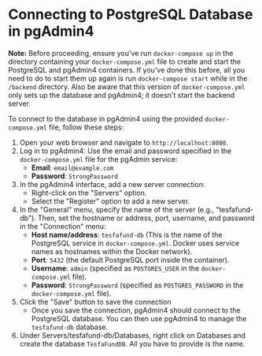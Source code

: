 # Connecting to PostgreSQL Database in pgAdmin4

**Note:** Before proceeding, ensure you've run `docker-compose up` in the directory containing your `docker-compose.yml` file to create and start the PostgreSQL and pgAdmin4 containers. If you've done this before, all you need to do to start them up again is run `docker-compose start` while in the `/backend` directory. Also be aware that this version of `docker-compose.yml` only sets up the database and pgAdmin4; it doesn't start the backend server.

To connect to the database in pgAdmin4 using the provided `docker-compose.yml` file, follow these steps:

1. Open your web browser and navigate to `http://localhost:8080`.
2. Log in to pgAdmin4: Use the email and password specified in the `docker-compose.yml` file for the pgAdmin service:
   - **Email**: `email@example.com`
   - **Password**: `StrongPassword`
3. In the pgAdmin4 interface, add a new server connection:
   - Right-click on the "Servers" option.
   - Select the "Register" option to add a new server.
4. In the "General" menu, specify the name of the server (e.g., "tesfafund-db"). Then, set the hostname or address, port, username, and password in the "Connection" menu:
   - **Host name/address**: `tesfafund-db` (This is the name of the PostgreSQL service in `docker-compose.yml`. Docker uses service names as hostnames within the Docker network).
   - **Port**: `5432` (the default PostgreSQL port inside the container).
   - **Username**: `admin` (specified as `POSTGRES_USER` in the `docker-compose.yml` file).
   - **Password**: `StrongPassword` (specified as `POSTGRES_PASSWORD` in the `docker-compose.yml` file).
5. Click the "Save" button to save the connection
   - Once you save the connection, pgAdmin4 should connect to the PostgreSQL database. You can then use pgAdmin4 to manage the `tesfafund-db` database.
6. Under Servers/tesfafund-db/Databases, right click on Databases and create the database `TesfaFundDB`. All you have to provide is the name.
